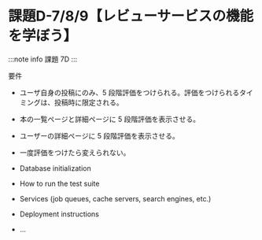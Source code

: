 # 課題D-7/8/9【レビューサービスの機能を学ぼう】

:::note info
課題 7D
:::

要件

* ユーザ自身の投稿にのみ、5 段階評価をつけられる。評価をつけられるタイミングは、投稿時に限定される。

* 本の一覧ページと詳細ページに 5 段階評価を表示させる。

* ユーザーの詳細ページに 5 段階評価を表示させる。

* 一度評価をつけたら変えられない。

* Database initialization

* How to run the test suite

* Services (job queues, cache servers, search engines, etc.)

* Deployment instructions

* ...
